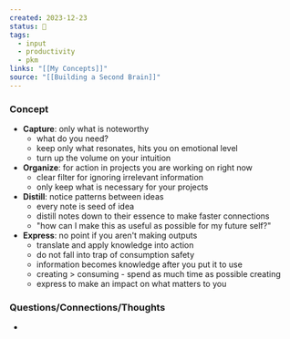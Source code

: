 ```yaml
---
created: 2023-12-23
status: 🔴
tags:
  - input
  - productivity
  - pkm
links: "[[My Concepts]]"
source: "[[Building a Second Brain]]"
---
```

### Concept
- **Capture**: only what is noteworthy
	- what do you need? 
	- keep only what resonates, hits you on emotional level
	- turn up the volume on your intuition
- **Organize**: for action in projects you are working on right now
	- clear filter for ignoring irrelevant information
	- only keep what is necessary for your projects
- **Distill**: notice patterns between ideas
	- every note is seed of idea
	- distill notes down to their essence to make faster connections
	- "how can I make this as useful as possible for my future self?"
- **Express**: no point if you aren't making outputs
	- translate and apply knowledge into action
	- do not fall into trap of consumption safety
	- information becomes knowledge after you put it to use
	- creating > consuming - spend as much time as possible creating
	- express to make an impact on what matters to you
### Questions/Connections/Thoughts
- 
